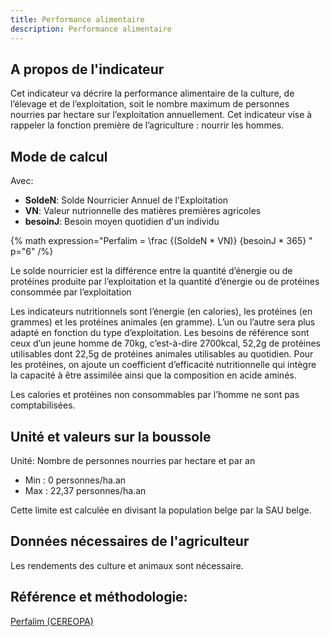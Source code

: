 ```yaml
---
title: Performance alimentaire
description: Performance alimentaire
---
```

## A propos de l'indicateur

Cet indicateur va décrire la performance alimentaire de la culture, de l’élevage et de l’exploitation, soit le nombre maximum de personnes nourries par hectare sur l’exploitation annuellement. Cet indicateur vise à rappeler la fonction première de l’agriculture : nourrir les hommes.

## Mode de calcul

Avec:

- **SoldeN**: Solde Nourricier Annuel de l'Exploitation
- **VN**: Valeur nutrionnelle des matières premières agricoles
- **besoinJ**: Besoin moyen quotidien d'un individu

{% math expression="Perfalim = \\frac {(SoldeN * VN)} {besoinJ * 365} " p="6" /%}

Le solde nourricier est la différence entre la quantité d’énergie ou de protéines produite par l’exploitation et la quantité d’énergie ou de protéines consommée par l’exploitation

Les indicateurs nutritionnels sont l’énergie (en calories), les protéines (en grammes) et les protéines animales (en gramme). L’un ou l’autre sera plus adapté en fonction du type d’exploitation. Les besoins de référence sont ceux d’un jeune homme de 70kg, c’est-à-dire 2700kcal, 52,2g de protéines utilisables dont 22,5g de protéines animales utilisables au quotidien. Pour les protéines, on ajoute un coefficient d’efficacité nutritionnelle qui intègre la capacité à être assimilée ainsi que la composition en acide aminés.

Les calories et protéines non consommables par l’homme ne sont pas comptabilisées.

## Unité et valeurs sur la boussole

Unité: Nombre de personnes nourries par hectare et par an

- Min : 0 personnes/ha.an
- Max : 22,37 personnes/ha.an

Cette limite est calculée en divisant la population belge par la SAU belge.

## Données nécessaires de l'agriculteur

Les rendements des culture et animaux sont nécessaire.

## Référence et méthodologie:

[Perfalim (CEREOPA)](http://perfalim.com/fr/)

